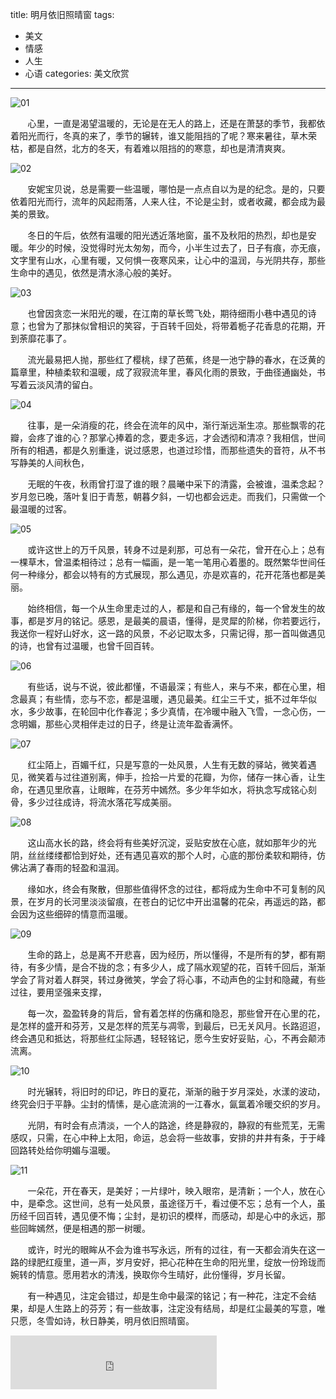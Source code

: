 title: 明月依旧照晴窗
tags: 
  - 美文 
  - 情感
  - 人生
  - 心语
categories: 美文欣赏
---

![01](/static/images/2015-01-08/01.jpg)

&#160; &#160; &#160; &#160;心里，一直是渴望温暖的，无论是在无人的路上，还是在萧瑟的季节，我都依着阳光而行，冬真的来了，季节的辗转，谁又能阻挡的了呢？寒来暑往，草木荣枯，都是自然，北方的冬天，有着难以阻挡的的寒意，却也是清清爽爽。
<!-- more -->
![02](/static/images/2015-01-08/02.jpg)

&#160; &#160; &#160; &#160;安妮宝贝说，总是需要一些温暖，哪怕是一点点自以为是的纪念。是的，只要依着阳光而行，流年的风起雨落，人来人往，不论是尘封，或者收藏，都会成为最美的景致。


&#160; &#160; &#160; &#160;冬日的午后，依然有温暖的阳光透近落地窗，虽不及秋阳的热烈，却也是安暖。年少的时候，没觉得时光太匆匆，而今，小半生过去了，日子有痕，亦无痕，文字里有山水，心里有暖，又何惧一夜寒风来，让心中的温润，与光阴共存，那些生命中的遇见，依然是清水涤心般的美好。

![03](/static/images/2015-01-08/03.jpg)

&#160; &#160; &#160; &#160;也曾因贪恋一米阳光的暖，在江南的草长莺飞处，期待细雨小巷中遇见的诗意；也曾为了那抹似曾相识的笑容，于百转千回处，将带着栀子花香息的花期，开到荼靡花事了。


&#160; &#160; &#160; &#160;流光最易把人抛，那些红了樱桃，绿了芭蕉，终是一池宁静的春水，在泛黄的篇章里，种植柔软和温暖，成了寂寂流年里，春风化雨的景致，于曲径通幽处，书写着云淡风清的留白。

![04](/static/images/2015-01-08/04.jpg)

&#160; &#160; &#160; &#160;往事，是一朵消瘦的花，终会在流年的风中，渐行渐远渐生凉。那些飘零的花瓣，会疼了谁的心？那掌心捧着的念，要走多远，才会透彻和清凉？我相信，世间所有的相遇，都是久别重逢，说过感恩，也道过珍惜，而那些遗失的音符，从不书写静美的人间秋色，


&#160; &#160; &#160; &#160;无眠的午夜，秋雨曾打湿了谁的眼？晨曦中采下的清露，会被谁，温柔念起？岁月忽已晚，落叶复旧于青葱，朝暮夕斜，一切也都会远走。而我们，只需做一个最温暖的过客。

![05](/static/images/2015-01-08/05.jpg)

&#160; &#160; &#160; &#160;或许这世上的万千风景，转身不过是刹那，可总有一朵花，曾开在心上；总有一棵草木，曾温柔相待过；总有一幅画，是一笔一笔用心着墨的。既然繁华世间任何一种缘分，都会以特有的方式展现，那么遇见，亦是欢喜的，花开花落也都是美丽。


&#160; &#160; &#160; &#160;始终相信，每一个从生命里走过的人，都是和自己有缘的，每一个曾发生的故事，都是岁月的铭记。感恩，是最美的晨语，懂得，是灵犀的阶梯，你若要远行，我送你一程好山好水，这一路的风景，不必记取太多，只需记得，那一首叫做遇见的诗，也曾有过温暖，也曾千回百转。

![06](/static/images/2015-01-08/06.jpg)

&#160; &#160; &#160; &#160;有些话，说与不说，彼此都懂，不语最深；有些人，来与不来，都在心里，相念最真；有些情，恋与不恋，都是温暖，遇见最美。红尘三千丈，抵不过年华似水，多少故事，在轮回中化作春泥；多少真情，在冷暖中融入飞雪，一念心伤，一念明媚，那些心灵相伴走过的日子，终是让流年盈香满怀。

![07](/static/images/2015-01-08/07.jpg)

&#160; &#160; &#160; &#160;红尘陌上，百媚千红，只是写意的一处风景，人生有无数的驿站，微笑着遇见，微笑着与过往道别离，伸手，捡拾一片爱的花瓣，为你，储存一抹心香，让生命，在遇见里欣喜，让眼眸，在芬芳中嫣然。多少年华如水，将执念写成铭心刻骨，多少过往成诗，将流水落花写成美丽。

![08](/static/images/2015-01-08/08.jpg)

&#160; &#160; &#160; &#160;这山高水长的路，终会将有些美好沉淀，妥贴安放在心底，就如那年少的光阴，丝丝缕缕都恰到好处，还有遇见喜欢的那个人时，心底的那份柔软和期待，仿佛沾满了春雨的轻盈和温润。


&#160; &#160; &#160; &#160;缘如水，终会有聚散，但那些值得怀念的过往，都将成为生命中不可复制的风景，在岁月的长河里淡淡留痕，在苍白的记忆中开出温馨的花朵，再遥远的路，都会因为这些细碎的情意而温暖。

![09](/static/images/2015-01-08/09.jpg)

&#160; &#160; &#160; &#160;生命的路上，总是离不开悲喜，因为经历，所以懂得，不是所有的梦，都有期待，有多少情，是合不拢的念；有多少人，成了隔水观望的花，百转千回后，渐渐学会了背对着人群哭，转过身微笑，学会了将心事，不动声色的尘封和隐藏，有些过往，要用坚强来支撑，


&#160; &#160; &#160; &#160;每一次，盈盈转身的背后，曾有着怎样的伤痛和隐忍，那些曾开在心里的花，是怎样的盛开和芬芳，又是怎样的荒芜与凋零，到最后，已无关风月。长路迢迢，终会遇见和抵达，将那些红尘际遇，轻轻铭记，愿今生安好妥贴，心，不再会颠沛流离。

![10](/static/images/2015-01-08/10.jpg)

&#160; &#160; &#160; &#160;时光辗转，将旧时的印记，昨日的夏花，渐渐的融于岁月深处，水漾的波动，终究会归于平静。尘封的情愫，是心底流淌的一江春水，氤氲着冷暖交织的岁月。


&#160; &#160; &#160; &#160;光阴，有时会有点清淡，一个人的路途，终是静寂的，静寂的有些荒芜，无需感叹，只需，在心中种上太阳，命运，总会将一些故事，安排的井井有条，于于峰回路转处给你明媚与温暖。

![11](/static/images/2015-01-08/11.jpg)

&#160; &#160; &#160; &#160;一朵花，开在春天，是美好；一片绿叶，映入眼帘，是清新；一个人，放在心中，是牵念。这世间，总有一处风景，虽途径万千，看过便不忘；总有一个人，虽历经千回百转，遇见便不悔；尘封，是初识的模样，而感动，却是心中的永远，那些回眸嫣然，便是相遇的那一树暖。


&#160; &#160; &#160; &#160;或许，时光的眼眸从不会为谁书写永远，所有的过往，有一天都会消失在这一路的绿肥红瘦里，道一声，岁月安好，把心花种在生命的阳光里，绽放一份玲珑而婉转的情意。愿用若水的清浅，换取你今生晴好，此份懂得，岁月长留。


&#160; &#160; &#160; &#160;有一种遇见，注定会错过，却是生命中最深的铭记；有一种花，注定不会结果，却是人生路上的芬芳；有一些故事，注定没有结局，却是红尘最美的写意，唯只愿，冬雪如诗，秋日静美，明月依旧照晴窗。

<iframe frameborder="no" border="0" marginwidth="0" marginheight="0" width=330 height=86 src="http://music.163.com/outchain/player?type=2&id=785902&auto=1&height=66"></iframe>
